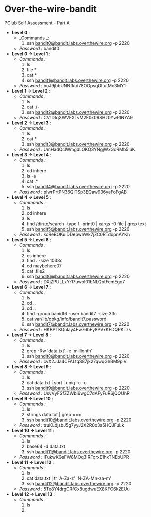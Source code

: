# Over-the-wire-bandit
PClub Self Assessment - Part A

- **Level 0** :
  - _Commands _:
    1. ssh bandit0@bandit.labs.overthewire.org -p 2220
  - _Password :_ bandit0
- **Level  0 -> Level 1** :
  - _Commands :_
    1. ls
    1. file *
    1. cat *
    1. ssh bandit1@bandit.labs.overthewire.org -p 2220
  - _Password :_ boJ9jbbUNNfktd78OOpsqOltutMc3MY1
- **Level 1 -> Level 2** :
  - _Commands :_
    1. ls
    2. cat ./-
    1. ssh bandit2@bandit.labs.overthewire.org -p 2220
  - _Password :_ CV1DtqXWVFXTvM2F0k09SHz0YwRINYA9
- **Level 2 -> Level 3** :
  - _Commands :_
    1. ls
    2. cat *
    3. ssh bandit3@bandit.labs.overthewire.org -p 2220
  - _Password :_ UmHadQclWmgdLOKQ3YNgjWxGoRMb5luK
- **Level 3 -> Level 4** :
  - _Commands :_
    1. ls
    2. cd inhere
    3. ls -a
    4. cat .*
    5. ssh bandit4@bandit.labs.overthewire.org -p 2220
  - _Password :_ pIwrPrtPN36QITSp3EQaw936yaFoFgAB
- **Level 4 -> Level 5** :
  - _Commands :_
    1. ls
    2. cd inhere
    3. ls
    4. find /dir/to/search -type f -print0 | xargs -0 file | grep text
    5. ssh bandit5@bandit.labs.overthewire.org -p 2220
  - _Password :_ koReBOKuIDDepwhWk7jZC0RTdopnAYKh
- **Level 5 -> Level 6** :
  - _Commands :_
    1. ls
    2. cs inhere
    3. find . -size 1033c
    4. cd maybehere07
    5. cat .file2
    6. ssh bandit6@bandit.labs.overthewire.org -p 2220
  - _Password :_ DXjZPULLxYr17uwoI01bNLQbtFemEgo7
- **Level 6 -> Level 7** :
  - _Commands :_
    1. ls
    2. cd ..
    3. cd ..
    4. find -group banidt6 -user bandit7 -size 33c
    5. cat var/lib/dpkg/info/bandit7.password
    6. ssh bandit7@bandit.labs.overthewire.org -p 2220
  - _Password :_ HKBPTKQnIay4Fw76bEy8PVxKEDQRKTzs
- **Level 7 -> Level 8** :
  - _Commands :_
    1. ls
    2. grep -Rw 'data.txt' -e 'millionth'
    3. ssh bandit8@bandit.labs.overthewire.org -p 2220
  - _Password :_ cvX2JJa4CFALtqS87jk27qwqGhBM9plV
- **Level 8 -> Level 9** :
  - _Commands :_
    1. ls
    2. cat data.txt | sort | uniq -c -u
    3. ssh bandit9@bandit.labs.overthewire.org -p 2220
  - _Password :_ UsvVyFSfZZWbi6wgC7dAFyFuR6jQQUhR
- **Level 9 -> Level 10** :
  - _Commands :_
    1. ls
    2. strings data.txt | grep ===
    3. ssh bandit10@bandit.labs.overthewire.org -p 2220
  - _Password :_ truKLdjsbJ5g7yyJ2X2R0o3a5HQJFuLk
- **Level 10 -> Level 11** :
  - _Commands :_
    1. ls
    2. base64 -d data.txt
    3. ssh bandit11@bandit.labs.overthewire.org -p 2220
  - _Password :_ IFukwKGsFW8MOq3IRFqrxE1hxTNEbUPR
- **Level 11 -> Level 12** :
  - _Commands :_
    1. ls
    2. cat data.txt | tr 'A-Za-z' 'N-ZA-Mn-za-m'
    3. ssh bandit12@bandit.labs.overthewire.org -p 2220
  - _Password :_ 5Te8Y4drgCRfCx8ugdwuEX8KFC6k2EUu
- **Level 12 -> Level 13** :
  - _Commands :_
    1. ls
    2. 
